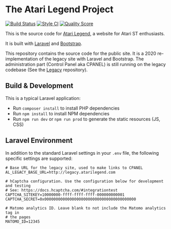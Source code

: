 # The Atari Legend Project

[![Build Status](https://github.com/atari-legend/atari-legend/workflows/Build/badge.svg)](https://github.com/atari-legend/atari-legend/actions)
[![Style CI](https://github.styleci.io/repos/291270023/shield)](https://github.styleci.io/repos/291270023)
[![Quality Score](https://scrutinizer-ci.com/g/atari-legend/atari-legend/badges/quality-score.png?b=master)](https://scrutinizer-ci.com/g/atari-legend/atari-legend/)

This is the source code for [Atari Legend](https://www.atarilegend.com/), a website for Atari ST enthusiasts.

It is built with [Laravel](https://laravel.com/) and [Bootstrap](https://v5.getbootstrap.com/).

This repository contains the source code for the public site. It is a 2020 re-implementation
of the legacy site with Laravel and Bootstrap. The administration part (Control Panel aka CPANEL)
is still running on the legacy codebase (See the [Legacy](https://github.com/atari-legend/legacy)
repository).

## Build & Development

This is a typical Laravel application:

- Run `composer install` to install PHP dependencies
- Run `npm install` to install NPM dependencies
- Run `npm run dev` or `npm run prod` to generate the static resources (JS, CSS)

## Laravel Environment

In addition to the standard Laravel settings in your `.env` file, the following specific
settings are supported:

```
# Base URL for the legacy site, used to make links to CPANEL
AL_LEGACY_BASE_URL=http://legacy.atarilegend.com

# hCaptcha configuration. Use the configuration below for development and testing
# See: https://docs.hcaptcha.com/#integrationtest
CAPTCHA_SITEKEY=10000000-ffff-ffff-ffff-000000000001
CAPTCHA_SECRET=0x0000000000000000000000000000000000000000

# Matomo analytics ID. Leave blank to not include the Matomo analytics tag in
# the pages
MATOMO_ID=12345
```
